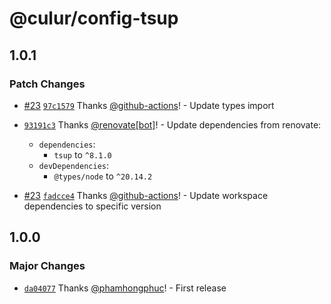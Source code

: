# @culur/config-tsup

## 1.0.1

### Patch Changes

- [#23](https://github.com/culur/culur/pull/23) [`97c1579`](https://github.com/culur/culur/commit/97c157948381620f27b49ab419cb8ac341df1b75) Thanks [@github-actions](https://github.com/apps/github-actions)! - Update types import

- [`93191c3`](https://github.com/culur/culur/commit/93191c36ee7722a9c531679cc4f4b03556bb947c) Thanks [@renovate[bot]](https://github.com/renovate%5Bbot%5D)! - Update dependencies from renovate:

  - `dependencies`:
    - `tsup` to `^8.1.0`
  - `devDependencies`:
    - `@types/node` to `^20.14.2`

- [#23](https://github.com/culur/culur/pull/23) [`fadcce4`](https://github.com/culur/culur/commit/fadcce49d9bc4fb54ac050c3bcea9ac09305628c) Thanks [@github-actions](https://github.com/apps/github-actions)! - Update workspace dependencies to specific version

## 1.0.0

### Major Changes

- [`da04077`](https://github.com/culur/culur/commit/da04077fb6051a7654da7f3df07de0e6ab9011d5) Thanks [@phamhongphuc](https://github.com/phamhongphuc)! - First release
